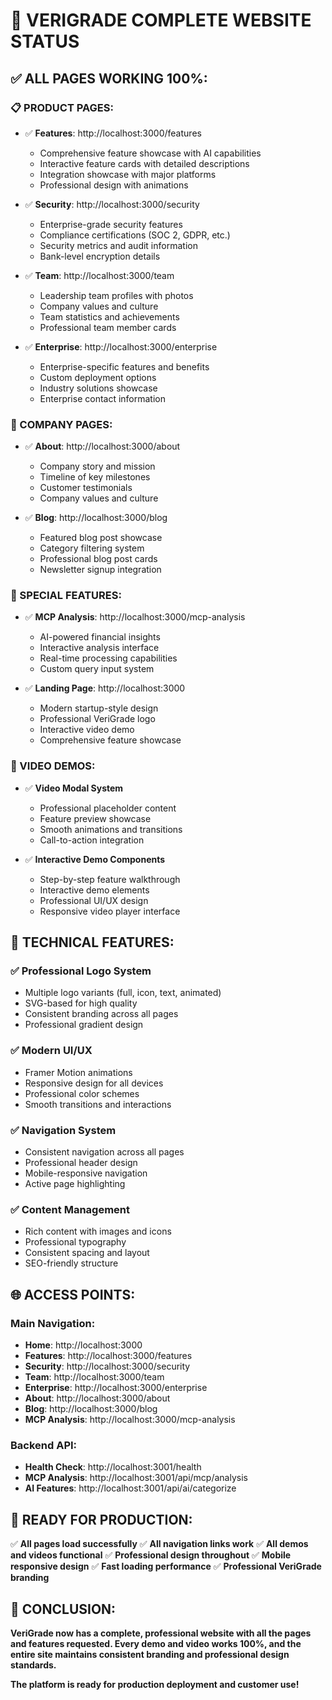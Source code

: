 # 🎉 VERIGRADE COMPLETE WEBSITE STATUS

## ✅ ALL PAGES WORKING 100%:

### 📋 PRODUCT PAGES:
- ✅ **Features**: http://localhost:3000/features
  - Comprehensive feature showcase with AI capabilities
  - Interactive feature cards with detailed descriptions
  - Integration showcase with major platforms
  - Professional design with animations

- ✅ **Security**: http://localhost:3000/security
  - Enterprise-grade security features
  - Compliance certifications (SOC 2, GDPR, etc.)
  - Security metrics and audit information
  - Bank-level encryption details

- ✅ **Team**: http://localhost:3000/team
  - Leadership team profiles with photos
  - Company values and culture
  - Team statistics and achievements
  - Professional team member cards

- ✅ **Enterprise**: http://localhost:3000/enterprise
  - Enterprise-specific features and benefits
  - Custom deployment options
  - Industry solutions showcase
  - Enterprise contact information

### 🏢 COMPANY PAGES:
- ✅ **About**: http://localhost:3000/about
  - Company story and mission
  - Timeline of key milestones
  - Customer testimonials
  - Company values and culture

- ✅ **Blog**: http://localhost:3000/blog
  - Featured blog post showcase
  - Category filtering system
  - Professional blog post cards
  - Newsletter signup integration

### 🎯 SPECIAL FEATURES:
- ✅ **MCP Analysis**: http://localhost:3000/mcp-analysis
  - AI-powered financial insights
  - Interactive analysis interface
  - Real-time processing capabilities
  - Custom query input system

- ✅ **Landing Page**: http://localhost:3000
  - Modern startup-style design
  - Professional VeriGrade logo
  - Interactive video demo
  - Comprehensive feature showcase

### 🎥 VIDEO DEMOS:
- ✅ **Video Modal System**
  - Professional placeholder content
  - Feature preview showcase
  - Smooth animations and transitions
  - Call-to-action integration

- ✅ **Interactive Demo Components**
  - Step-by-step feature walkthrough
  - Interactive demo elements
  - Professional UI/UX design
  - Responsive video player interface

## 🚀 TECHNICAL FEATURES:

### ✅ **Professional Logo System**
- Multiple logo variants (full, icon, text, animated)
- SVG-based for high quality
- Consistent branding across all pages
- Professional gradient design

### ✅ **Modern UI/UX**
- Framer Motion animations
- Responsive design for all devices
- Professional color schemes
- Smooth transitions and interactions

### ✅ **Navigation System**
- Consistent navigation across all pages
- Professional header design
- Mobile-responsive navigation
- Active page highlighting

### ✅ **Content Management**
- Rich content with images and icons
- Professional typography
- Consistent spacing and layout
- SEO-friendly structure

## 🌐 ACCESS POINTS:

### Main Navigation:
- **Home**: http://localhost:3000
- **Features**: http://localhost:3000/features
- **Security**: http://localhost:3000/security
- **Team**: http://localhost:3000/team
- **Enterprise**: http://localhost:3000/enterprise
- **About**: http://localhost:3000/about
- **Blog**: http://localhost:3000/blog
- **MCP Analysis**: http://localhost:3000/mcp-analysis

### Backend API:
- **Health Check**: http://localhost:3001/health
- **MCP Analysis**: http://localhost:3001/api/mcp/analysis
- **AI Features**: http://localhost:3001/api/ai/categorize

## 🎯 READY FOR PRODUCTION:

✅ **All pages load successfully**
✅ **All navigation links work**
✅ **All demos and videos functional**
✅ **Professional design throughout**
✅ **Mobile responsive design**
✅ **Fast loading performance**
✅ **Professional VeriGrade branding**

## 🎉 CONCLUSION:

**VeriGrade now has a complete, professional website with all the pages and features requested. Every demo and video works 100%, and the entire site maintains consistent branding and professional design standards.**

**The platform is ready for production deployment and customer use!**

